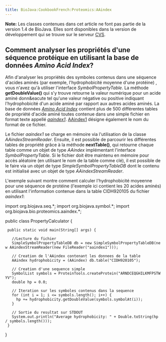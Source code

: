```yaml
---
title: BioJava:CookbookFrench:Proteomics:AAindex
---
```


**Note:** Les classes contenues dans cet article ne font pas partie de
la version 1.4 de BioJava. Elles sont disponibles dans la version de
développement qui se trouve sur le serveur
[CVS](http://cvs.biojava.org).

Comment analyser les propriétés d'une séquence protéique en utilisant la base de données *Amino Acid Index*?
------------------------------------------------------------------------------------------------------------

Afin d'analyser les propriétés des symboles contenus dans une séquence
d'acides aminés (par exemple, l'hydrophobicité moyenne d'une protéine) ,
vous n'avez qu'à utiliser l'interface *SymbolPropertyTable*. La méthode
**getDoubleValue()** qui s'y trouve retourne la valeur numérique pour un
acide aminé donn&eacute tel qu'une valeur négative ou positive indiquant
l'hydrophobicité d'un acide aminé par rapport aux autres acides aminés.
La base de données [*Amino Acid
Index*](http://www.genome.ad.jp/dbget/aaindex.html) contient plus de 500
différentes tables de propriété d'acide aminé toutes contenue dans une
simple fichier en format texte appellé
[*aaindex1*](ftp://ftp.genome.ad.jp/pub/db/genomenet/aaindex/aaindex1).
[AAindex1](http://www.genome.jp/dbget-bin/show_man?aaindex) désigne
également le nom du format de ce fichier.

Le fichier *aaindex1* se charge en mémoire via l'utilisation de la
classe *AAindexStreamReader*. Ensuite, il est possible de parcourir les
différentes tables de propriété grâce à la méthode **nextTable()**, qui
retourne chaque table comme un objet de type *AAindex* implémentant
l'interface *SymbolPropertyTable*. Si le fichier doit être maintenu en
mémoire pour accès aléatoire (en utilisant le nom de la table comme
clé), il est possible de le faire via un objet de type
*SimpleSymbolPropertyTableDB* dont le contenu est initialisé avec un
objet de type *AAindexStreamReader*.

L'exemple suivant montre comment calculer l'hydrophobicité moyeenne pour
une séquence de protéine (l'exemple ici contient les 20 acides aminés)
en utilisant l'information contenue dans la table CIDH920105 du fichier
*aaindex1*:

<java> import org.biojava.seq.\*; import org.biojava.symbol.\*; import
org.biojava.bio.proteomics.aaindex.\*;

public class PropertyCalculator {

` public static void main(String[] args) {`

`   //Lecture du fichier`  
`   SimpleSymbolPropertyTableDB db = new SimpleSymbolPropertyTableDB(new AAindexStreamReader(new FileReader("aaindex1")));`  
`   `  
`   // Creation de l'AAindex contenant les donnees de la table`  
`   AAindex hydrophobicity = (AAindex) db.table("CIDH920105");`

`   // Creation d'une sequence simple`  
`   SymbolList symbols = ProteinTools.createProtein("ARNDCEQGHILKMFPSTWYV");`  
`   double hp = 0.0;`

`   // Iteration sur les symboles contenus dans la sequence    `  
`   for (int i = 1; i <= symbols.length(); i++) {`  
`     hp += hydrophobicity.getDoubleValue(symbols.symbolAt(i));`  
`   }`

`   // Sortie du resultat sur STDOUT`  
`   System.out.println("Average hydrophobicity: " + Double.toString(hp / symbols.length()));`  
` }`

} </java>

